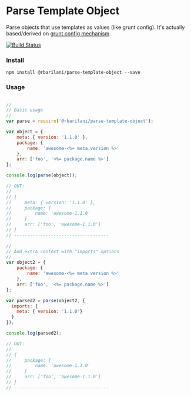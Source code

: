 # Parse Template Object

Parse objects that use templates as values (like grunt config).
It's actually based/derived on [grunt config mechanism](https://github.com/gruntjs/grunt).

[![Build Status](https://travis-ci.org/rbarilani/parse-template-object.svg?branch=master)](https://travis-ci.org/rbarilani/parse-template-object)

### Install

```
npm install @rbarilani/parse-template-object --save
```

### Usage

```javascript

//
// Basic usage
//
var parse = require('@rbarilani/parse-template-object');

var object = {
    meta: { version: '1.1.0' },
    package: {
        name: 'awesome-<%= meta.version %>'
    },
    arr: ['foo', '<%= package.name %>']
};

console.log(parse(object));

// OUT:
//
// {
//     meta: { version: '1.1.0' },
//     package: {
//         name: 'awesome-1.1.0'
//     }
//     arr: ['foo', 'awesome-1.1.0']
// }
// ------------------------------------

//
// Add extra context with "imports" options 
//
var object2 = {
    package: {
        name: 'awesome-<%= meta.version %>'
    },
    arr: ['foo', '<%= package.name %>']
};

var parsed2 = parse(object2, {
  imports: {
    meta: { version: '1.1.0'}
  }
});

console.log(parsed2);

// OUT:
//
// {
//     package: {
//         name: 'awesome-1.1.0'
//     }
//     arr: ['foo', 'awesome-1.1.0']
// }
// ------------------------------------
```
